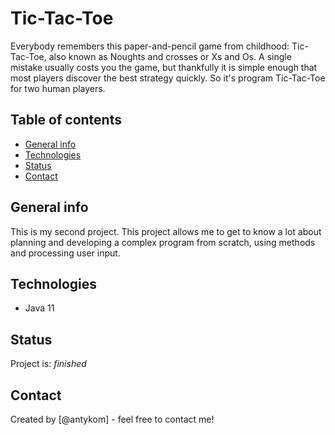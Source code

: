 # Tic-Tac-Toe
Everybody remembers this paper-and-pencil game from childhood: Tic-Tac-Toe, also known as Noughts and crosses or Xs and Os. A single mistake usually costs you the game, but thankfully it is simple enough that most players discover the best strategy quickly. So it's program Tic-Tac-Toe for two human players.

## Table of contents
* [General info](#general-info)
* [Technologies](#technologies)
* [Status](#status)
* [Contact](#contact)

## General info
This is my second project. This project allows me to get to know a lot about planning and developing a complex program from scratch, using methods and processing user input.
## Technologies
* Java 11

## Status
Project is:  _finished_

## Contact
Created by [@antykom] - feel free to contact me! 
